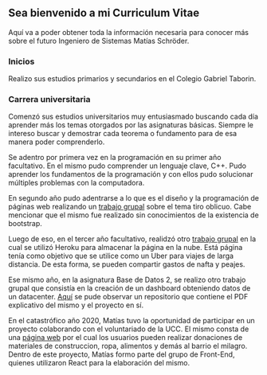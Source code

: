 ## Sea bienvenido a mi Curriculum Vitae

Aquí va a poder obtener toda la información necesaria para conocer más sobre el futuro Ingeniero de Sistemas Matías Schröder.

### Inicios

Realizo sus estudios primarios y secundarios en el Colegio Gabriel Taborin.

### Carrera universitaria

Comenzó sus estudios universitarios muy entusiasmado buscando cada día aprender más los temas otorgados por las asignaturas básicas. Siempre le intereso buscar y demostrar cada teorema o fundamento para de esa manera poder comprenderlo.

Se adentro por primera vez en la programación en su primer año facultativo. En el mismo pudo comprender un lenguaje clave, C++. Pudo aprender los fundamentos de la programación y con ellos pudo solucionar múltiples problemas con la computadora.

En segundo año pudo adentrarse a lo que es el diseño y la programación de páginas web realizando un [trabajo grupal](https://ucc-labcompu2.github.io/proyecto2018-pato-dejaste/index.html) sobre el tema tiro oblicuo. Cabe mencionar que el mismo fue realizado sin conocimientos de la existencia de bootstrap.

Luego de eso, en el tercer año facultativo, realidzó otro [trabajo grupal](https://malucar.herokuapp.com/) en la cual se utilizó Heroku para almacenar la página en la nube. Está página tenía como objetivo que se utilice como un Uber para viajes de larga distancia. De esta forma, se pueden compartir gastos de nafta y peajes.

Ese mismo año, en la asignatura Base de Datos 2, se realizo otro trabajo grupal que consistía en la creación de un dashboard obteniendo datos de un datacenter. [Aquí](https://github.com/matischroder/UsaGunViolence) se pude observar un repositorio que contiene el PDF explicativo del mismo y el proyecto en sí.

En el catastrófico año 2020, Matías tuvo la oportunidad de participar en un proyecto colaborando con el voluntariado de la UCC. El mismo consta de una [página web](https://voluntariadoing.ucc.edu.ar/) por el cual los usuarios pueden realizar donaciones de materiales de construccion, ropa, alimentos y demás al barrio el milagro. Dentro de este proyecto, Matías formo parte del grupo de Front-End, quienes utilizaron React para la elaboración del mismo.




